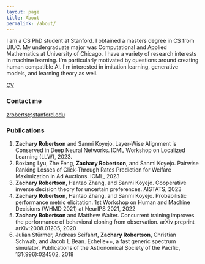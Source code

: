 ```yaml
---
layout: page
title: About
permalink: /about/
---
```


I am a CS PhD student at Stanford. I obtained a masters degree in CS from UIUC. My undergraduate major was Computational and Applied Mathematics at University of Chicago. I have a variety of research interests in machine learning. I'm particularly motivated by questions around creating human compatible AI. I'm interested in imitation learning, generative models, and learning theory as well.  

[CV](Robertson_Zachary_CV.pdf)

### Contact me

[zroberts@stanford.edu](mailto:zroberts@stanford.edu)

### Publications

1. **Zachary Robertson** and Sanmi Koyejo. Layer-Wise Alignment is Conserved in Deep Neural Networks. ICML Workshop on Localized Learning (LLW), 2023.
2. Boxiang Lyu, Zhe Feng, **Zachary Robertson**, and Sanmi Koyejo. Pairwise Ranking Losses of Click-Through Rates Prediction for Welfare Maximization in Ad Auctions. ICML, 2023
3. **Zachary Robertson**, Hantao Zhang, and Sanmi Koyejo. Cooperative inverse decision theory for uncertain preferences. AISTATS, 2023
4. **Zachary Robertson**, Hantao Zhang, and Sanmi Koyejo. Probabilistic performance metric elicitation. 1st Workshop
on Human and Machine Decisions (WHMD 2021) at NeurIPS 2021, 2022
5. **Zachary Robertson** and Matthew Walter. Concurrent training improves the performance of behavioral cloning
from observation. arXiv preprint arXiv:2008.01205, 2020
6. Julian Stürmer, Andreas Seifahrt, **Zachary Robertson**, Christian Schwab, and Jacob L Bean. Echelle++, a fast
generic spectrum simulator. Publications of the Astronomical Society of the Pacific, 131(996):024502, 2018
